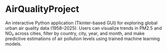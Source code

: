 # AirQualityProject
An interactive Python application (Tkinter-based GUI) for exploring global urban air quality data (1958–2025). Users can visualize trends in PM2.5 and NO₂ across cities, filter by country, city, year, and month, and make predictive estimations of air pollution levels using trained machine learning models. 
